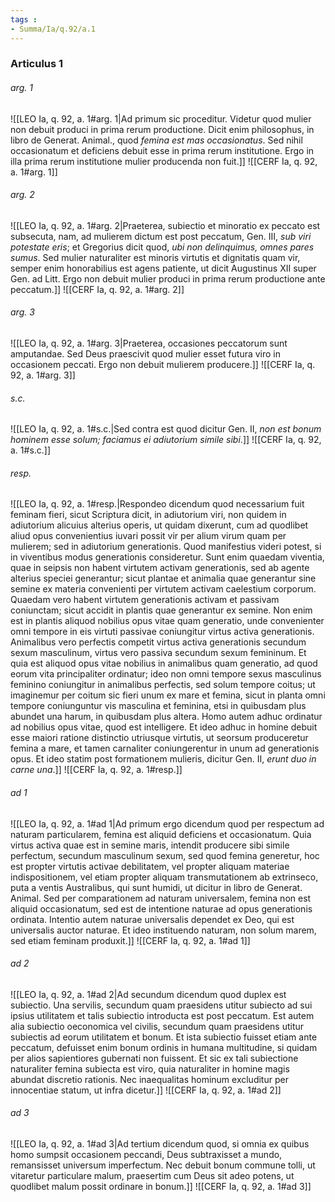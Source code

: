 ```yaml
---
tags : 
- Summa/Ia/q.92/a.1
---
```


### Articulus 1

###### arg. 1
![[LEO Ia, q. 92, a. 1#arg. 1|Ad primum sic proceditur. Videtur quod mulier non debuit produci in prima rerum productione. Dicit enim philosophus, in libro de Generat. Animal., quod *femina est mas occasionatus*. Sed nihil occasionatum et deficiens debuit esse in prima rerum institutione. Ergo in illa prima rerum institutione mulier producenda non fuit.]]
![[CERF Ia, q. 92, a. 1#arg. 1]]

###### arg. 2
![[LEO Ia, q. 92, a. 1#arg. 2|Praeterea, subiectio et minoratio ex peccato est subsecuta, nam, ad mulierem dictum est post peccatum, Gen. III, *sub viri potestate eris*; et Gregorius dicit quod, *ubi non delinquimus, omnes pares sumus*. Sed mulier naturaliter est minoris virtutis et dignitatis quam vir, semper enim honorabilius est agens patiente, ut dicit Augustinus XII super Gen. ad Litt. Ergo non debuit mulier produci in prima rerum productione ante peccatum.]]
![[CERF Ia, q. 92, a. 1#arg. 2]]

###### arg. 3
![[LEO Ia, q. 92, a. 1#arg. 3|Praeterea, occasiones peccatorum sunt amputandae. Sed Deus praescivit quod mulier esset futura viro in occasionem peccati. Ergo non debuit mulierem producere.]]
![[CERF Ia, q. 92, a. 1#arg. 3]]

###### s.c.
![[LEO Ia, q. 92, a. 1#s.c.|Sed contra est quod dicitur Gen. II, *non est bonum hominem esse solum; faciamus ei adiutorium simile sibi*.]]
![[CERF Ia, q. 92, a. 1#s.c.]]

###### resp.
![[LEO Ia, q. 92, a. 1#resp.|Respondeo dicendum quod necessarium fuit feminam fieri, sicut Scriptura dicit, in adiutorium viri, non quidem in adiutorium alicuius alterius operis, ut quidam dixerunt, cum ad quodlibet aliud opus convenientius iuvari possit vir per alium virum quam per mulierem; sed in adiutorium generationis. Quod manifestius videri potest, si in viventibus modus generationis consideretur. Sunt enim quaedam viventia, quae in seipsis non habent virtutem activam generationis, sed ab agente alterius speciei generantur; sicut plantae et animalia quae generantur sine semine ex materia convenienti per virtutem activam caelestium corporum. Quaedam vero habent virtutem generationis activam et passivam coniunctam; sicut accidit in plantis quae generantur ex semine. Non enim est in plantis aliquod nobilius opus vitae quam generatio, unde convenienter omni tempore in eis virtuti passivae coniungitur virtus activa generationis. Animalibus vero perfectis competit virtus activa generationis secundum sexum masculinum, virtus vero passiva secundum sexum femininum. Et quia est aliquod opus vitae nobilius in animalibus quam generatio, ad quod eorum vita principaliter ordinatur; ideo non omni tempore sexus masculinus feminino coniungitur in animalibus perfectis, sed solum tempore coitus; ut imaginemur per coitum sic fieri unum ex mare et femina, sicut in planta omni tempore coniunguntur vis masculina et feminina, etsi in quibusdam plus abundet una harum, in quibusdam plus altera. Homo autem adhuc ordinatur ad nobilius opus vitae, quod est intelligere. Et ideo adhuc in homine debuit esse maiori ratione distinctio utriusque virtutis, ut seorsum produceretur femina a mare, et tamen carnaliter coniungerentur in unum ad generationis opus. Et ideo statim post formationem mulieris, dicitur Gen. II, *erunt duo in carne una*.]]
![[CERF Ia, q. 92, a. 1#resp.]]

###### ad 1
![[LEO Ia, q. 92, a. 1#ad 1|Ad primum ergo dicendum quod per respectum ad naturam particularem, femina est aliquid deficiens et occasionatum. Quia virtus activa quae est in semine maris, intendit producere sibi simile perfectum, secundum masculinum sexum, sed quod femina generetur, hoc est propter virtutis activae debilitatem, vel propter aliquam materiae indispositionem, vel etiam propter aliquam transmutationem ab extrinseco, puta a ventis Australibus, qui sunt humidi, ut dicitur in libro de Generat. Animal. Sed per comparationem ad naturam universalem, femina non est aliquid occasionatum, sed est de intentione naturae ad opus generationis ordinata. Intentio autem naturae universalis dependet ex Deo, qui est universalis auctor naturae. Et ideo instituendo naturam, non solum marem, sed etiam feminam produxit.]]
![[CERF Ia, q. 92, a. 1#ad 1]]

###### ad 2
![[LEO Ia, q. 92, a. 1#ad 2|Ad secundum dicendum quod duplex est subiectio. Una servilis, secundum quam praesidens utitur subiecto ad sui ipsius utilitatem et talis subiectio introducta est post peccatum. Est autem alia subiectio oeconomica vel civilis, secundum quam praesidens utitur subiectis ad eorum utilitatem et bonum. Et ista subiectio fuisset etiam ante peccatum, defuisset enim bonum ordinis in humana multitudine, si quidam per alios sapientiores gubernati non fuissent. Et sic ex tali subiectione naturaliter femina subiecta est viro, quia naturaliter in homine magis abundat discretio rationis. Nec inaequalitas hominum excluditur per innocentiae statum, ut infra dicetur.]]
![[CERF Ia, q. 92, a. 1#ad 2]]

###### ad 3
![[LEO Ia, q. 92, a. 1#ad 3|Ad tertium dicendum quod, si omnia ex quibus homo sumpsit occasionem peccandi, Deus subtraxisset a mundo, remansisset universum imperfectum. Nec debuit bonum commune tolli, ut vitaretur particulare malum, praesertim cum Deus sit adeo potens, ut quodlibet malum possit ordinare in bonum.]]
![[CERF Ia, q. 92, a. 1#ad 3]]

